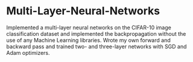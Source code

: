 # Multi-Layer-Neural-Networks

Implemented a multi-layer neural networks on the CIFAR-10 image classification dataset and implemented the backpropagation without the use of any Machine Learning libraries. Wrote my own forward and backward pass and trained two- and three-layer networks with SGD and Adam optimizers.
